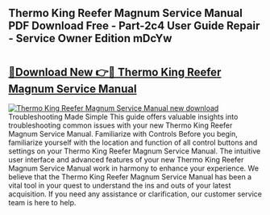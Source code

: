 ## Thermo King Reefer Magnum Service Manual PDF Download Free - Part-2c4 User Guide Repair - Service Owner Edition mDcYw

# <h2><a href="http://bc57445.oget.top/?id=Thermo+King+Reefer+Magnum+Service+Manual">🔗Download New 👉🔴 Thermo King Reefer Magnum Service Manual</a></h2>

[![Thermo King Reefer Magnum Service Manual new download](https://i.imgur.com/5g1atiW.png)](http://bc57445.oget.top/?id=Thermo+King+Reefer+Magnum+Service+Manual)
Troubleshooting Made Simple This guide offers valuable insights into troubleshooting common issues with your new Thermo King Reefer Magnum Service Manual. Familiarize with Controls Before you begin, familiarize yourself with the location and function of all control buttons and settings on your Thermo King Reefer Magnum Service Manual. The intuitive user interface and advanced features of your new Thermo King Reefer Magnum Service Manual work in harmony to enhance your experience. We believe that the Thermo King Reefer Magnum Service Manual has been a vital tool in your quest to understand the ins and outs of your latest acquisition. If you need any assistance or clarification, our customer service team is here to help.
